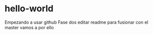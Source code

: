 # hello-world
Empezando a usar github
Fase dos editar readme para fusionar con el master
vamos a por ello
